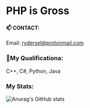 # PHP is Gross 

#### 📫 CONTACT:

 Email: rydersel@protonmail.com

### 🚀My Qualificationa:

C++, C#, Python, Java




### My Stats:


![Anurag's GitHub stats](https://github-readme-stats.vercel.app/api?username=Rydersel&show_icons=true&theme=synthwave)
